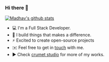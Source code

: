 ### Hi there 👋

[![Madhav's github stats](https://github-readme-stats.vercel.app/api?username=l3lackcurtains&show_icons=true&theme=tokyonight)](https://github.com/l3lackcurtains)

- 💻 I'm a Full Stack Developer.
- 🔭 I build things that makes a difference.
- ⚡ Excited to create open-source projects
- ✉️ Feel free to get in [touch](mailto:l3lackcurtains@gmail.com) with me.
- ▶️ Check [crumet studio](https://crumet.com/) for more of my works.

